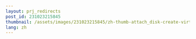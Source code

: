 ```yaml
---
layout: prj_redirects
post_id: 231023215845
thumbnail: /assets/images/231023215845/zh-thumb-attach_disk-create-virtual-box-disk-image.png
lang: zh
---
```


